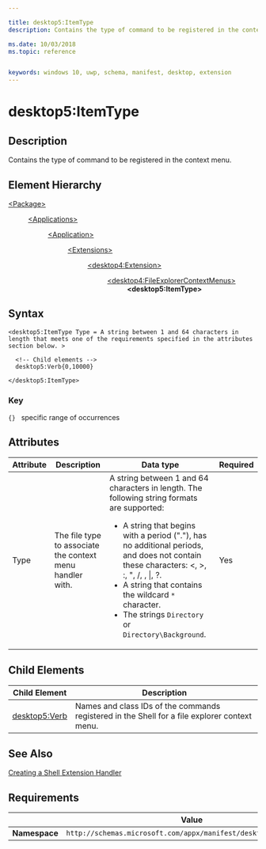 ```yaml
---

title: desktop5:ItemType
description: Contains the type of command to be registered in the context menu (desktop5:ItemType).

ms.date: 10/03/2018
ms.topic: reference


keywords: windows 10, uwp, schema, manifest, desktop, extension 
---
```


# desktop5:ItemType

## Description
Contains the type of command to be registered in the context menu.

## Element Hierarchy
<dl>
<dt><a href="element-package.md">&lt;Package&gt;</a></dt>
<dd>
<dl>
<dt><a href="element-applications.md">&lt;Applications&gt;</a></dt>
<dd>
<dl>
<dt><a href="element-application.md">&lt;Application&gt;</a></dt>
<dd>
<dl>
<dt><a href="element-1-extensions.md">&lt;Extensions&gt;</a></dt>
<dd>
<dl>
<dt><a href="element-desktop4-extension.md">&lt;desktop4:Extension&gt;</a></dt>
<dd>
<dl>
<dt><a href="element-desktop4-fileexplorercontextmenus.md">&lt;desktop4:FileExplorerContextMenus&gt;</a></dt>
<dd><b>&lt;desktop5:ItemType&gt;</b></dd>
</dl>
</dd>
</dl>
</dd>
</dl>
</dd>
</dl>
</dd>
</dl>
</dd>
</dl>


## Syntax
```syntax
<desktop5:ItemType Type = A string between 1 and 64 characters in length that meets one of the requirements specified in the attributes section below. >

  <!-- Child elements -->
  desktop5:Verb{0,10000}

</desktop5:ItemType>
```

### Key
`{}`   specific range of occurrences

## Attributes
| Attribute | Description | Data type | Required |
|-----------|-------------|-----------|----------|
| Type | The file type to associate the context menu handler with. | A string between 1 and 64 characters in length. The following string formats are supported:<ul><li>A string that begins with a period ("."), has no additional periods, and does not contain these characters: <, >, :, ", /, \, &#124;, ?.</li><li>A string that contains the wildcard `*` character.</li><li>The strings `Directory` or `Directory\Background`.</li> | Yes |

## Child Elements

| Child Element | Description |
|---------------|-------------|
| [desktop5:Verb](element-desktop4-verb.md) | Names and class IDs of the commands registered in the Shell for a file explorer context menu. |  

## See Also
[Creating a Shell Extension Handler](/windows/win32/shell/handlers)

## Requirements

|               |       Value                                                      |
|---------------|-------------------------------------------------------------|
| **Namespace** | `http://schemas.microsoft.com/appx/manifest/desktop/windows10/5` |